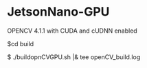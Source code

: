 # JetsonNano-GPU
OPENCV 4.1.1 with CUDA and cUDNN enabled

$cd build

$ ./buildopnCVGPU.sh |& tee openCV_build.log
